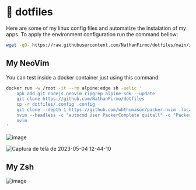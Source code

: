 # 📂 dotfiles

Here are some of my linux config files and automatize the instalation of my apps. 
To apply the environment configuration run the command bellow:

~~~bash
wget -qO- https://raw.githubusercontent.com/NathanFirmo/dotfiles/main/init.sh | bash
~~~

## My NeoVim

You can test inside a docker container just using this command:

~~~bash
docker run -w /root -it --rm alpine:edge sh -uelic '
    apk add git nodejs neovim ripgrep alpine-sdk --update
    git clone https://github.com/NathanFirmo/dotfiles          
    cp -r dotfiles/.config .config
    git clone --depth 1 https://github.com/wbthomason/packer.nvim .local/share/nvim/site/pack/packer/start/packer.nvim
    nvim --headless -c "autocmd User PackerComplete quitall" -c "PackerSync"
    nvim
'
 ~~~

![image](https://user-images.githubusercontent.com/79997705/236260823-7ea8a9b8-5d14-42f1-b436-ab52a9c5513e.png)

![Captura de tela de 2023-05-04 12-44-10](https://user-images.githubusercontent.com/79997705/236260524-b6621e09-193d-4016-aa6a-27df48ba7b7b.png)

## My Zsh

![image](https://user-images.githubusercontent.com/79997705/236261599-3345ce25-5c73-4f6c-aedc-48fcc6c43fdf.png)
